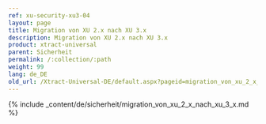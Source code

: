 ```yaml
---
ref: xu-security-xu3-04
layout: page
title: Migration von XU 2.x nach XU 3.x
description: Migration von XU 2.x nach XU 3.x
product: xtract-universal
parent: Sicherheit
permalink: /:collection/:path
weight: 99
lang: de_DE
old_url: /Xtract-Universal-DE/default.aspx?pageid=migration_von_xu_2_x_nach_xu_3_x
---
```

{% include _content/de/sicherheit/migration_von_xu_2_x_nach_xu_3_x.md %}
